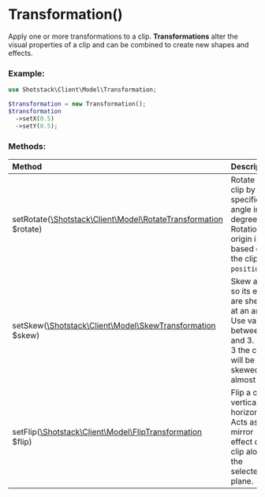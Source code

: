 # Transformation()

Apply one or more transformations to a clip. **Transformations** alter the visual properties of a clip and can be combined to create new shapes and effects.

### Example:

```php
use Shotstack\Client\Model\Transformation;

$transformation = new Transformation();
$transformation
  ->setX(0.5)
  ->setY(0.5);
```

### Methods:

Method | Description | Required
:--- | :--- | :---: 
setRotate([\Shotstack\Client\Model\RotateTransformation](RotateTransformation.md) $rotate) | Rotate a clip by the specified angle in degrees. Rotation origin is set based on the clips `position`. | -
setSkew([\Shotstack\Client\Model\SkewTransformation](SkewTransformation.md) $skew) | Skew a clip so its edges are sheared at an angle. Use values between 0 and 3. Over 3 the clip will be skewed almost flat. | -
setFlip([\Shotstack\Client\Model\FlipTransformation](FlipTransformation.md) $flip) | Flip a clip vertically or horizontally. Acts as a mirror effect of the clip along the selected plane. | -